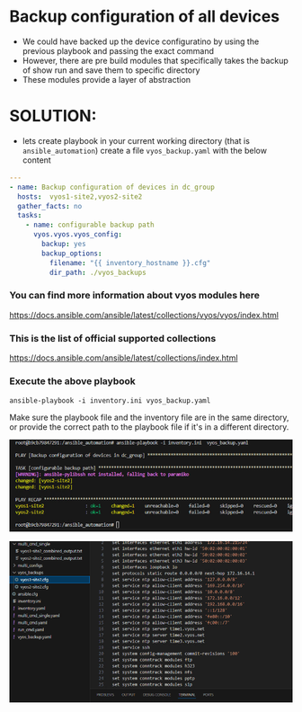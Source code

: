 # Backup configuration of all devices

- We could have backed up the device configuratino by using the previous playbook and passing the exact command
- However, there are pre build modules that specifically takes the backup of show run and save them to specific directory
- These modules provide a layer of abstraction


# SOLUTION:
- lets create playbook in your current working directory (that is `ansible_automation`)  create a file `vyos_backup.yaml` with the below content


```yaml
---
- name: Backup configuration of devices in dc_group
  hosts:  vyos1-site2,vyos2-site2
  gather_facts: no
  tasks:
    - name: configurable backup path
      vyos.vyos.vyos_config:
        backup: yes
        backup_options:
          filename: "{{ inventory_hostname }}.cfg"
          dir_path: ./vyos_backups

```

### You can find more information about vyos modules here
https://docs.ansible.com/ansible/latest/collections/vyos/vyos/index.html

### This is the list of official supported collections
https://docs.ansible.com/ansible/latest/collections/index.html


### Execute the above playbook

```
ansible-playbook -i inventory.ini vyos_backup.yaml
```

Make sure the playbook file and the inventory file are in the same directory, or provide the correct path to the playbook file if it's in a different directory.

![alt text](image-33.png)

![alt text](image-34.png)
